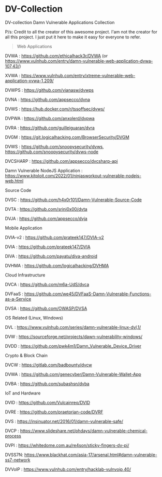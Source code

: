 # DV-Collection
DV-collection
Damn Vulnerable Applications Collection

P/s: Credit to all the creator of this awesome project. I'am not the creator for all this project. I just put it here to make it easy for everyone to refer.

> Web Applications
> 
DVWA : https://github.com/ethicalhack3r/DVWA (or https://www.vulnhub.com/entry/damn-vulnerable-web-application-dvwa-107,43/)
> 
XVWA : https://www.vulnhub.com/entry/xtreme-vulnerable-web-application-xvwa-1,209/

DVWPS : https://github.com/vianasw/dvwps

DVNA : https://github.com/appsecco/dvna

DVWS : https://hub.docker.com/r/tssoffsec/dvws/

DVPWA : https://github.com/anxolerd/dvpwa

DVRA : https://github.com/guilleiguaran/dvra

DVGM : https://git.logicalhacking.com/BrowserSecurity/DVGM

DVWS : https://github.com/snoopysecurity/dvws, https://github.com/snoopysecurity/dvws-node

DVCSHARP : https://github.com/appsecco/dvcsharp-api

Damn Vulnerable NodeJS Application : https://www.kitploit.com/2022/01/ninjasworkout-vulnerable-nodejs-web.html


Source Code

DVSC : https://github.com/h4x0r101/Damn-Vulnerable-Source-Code

DVTA : https://github.com/srini0x00/dvta

DVJA : https://github.com/appsecco/dvja

Mobile Application

DVIA-v2 : https://github.com/prateek147/DVIA-v2

DVIA : https://github.com/prateek147/DVIA

DIVA : https://github.com/payatu/diva-android

DVHMA : https://github.com/logicalhacking/DVHMA



Cloud Infrastructure

DVCA : https://github.com/m6a-UdS/dvca

DVFaaS : https://github.com/we45/DVFaaS-Damn-Vulnerable-Functions-as-a-Service

DVSA : https://github.com/OWASP/DVSA



OS Related (Linux, Windows)

DVL : https://www.vulnhub.com/series/damn-vulnerable-linux-dvl,1/

DVW : https://sourceforge.net/projects/dawn-vulnerability-windows/

DVDD : https://github.com/pwk4m1/Damn_Vulnerable_Device_Driver



Crypto & Block Chain

DVCW : https://gitlab.com/badbounty/dvcw

DVWA : https://github.com/genecyber/Damn-Vulnerable-Wallet-App

DVBA : https://github.com/subashsn/dvba




IoT and Hardware

DVID : https://github.com/Vulcainreo/DVID

DVRE : https://github.com/praetorian-code/DVRF

DVS : https://insinuator.net/2016/01/damn-vulnerable-safe/

DVCP : https://www.slideshare.net/phdays/damn-vulnerable-chemical-process

DVPI : https://whitedome.com.au/re4son/sticky-fingers-dv-pi/

DVSS7N: https://www.blackhat.com/asia-17/arsenal.html#damn-vulnerable-ss7-network

DVVoIP : https://www.vulnhub.com/entry/hacklab-vulnvoip,40/
